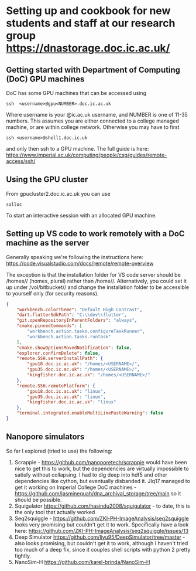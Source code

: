 # Setting up and cookbook for new students and staff at our research group https://dnastorage.doc.ic.ac.uk/

## Getting started with Department of Computing (DoC) GPU machines
DoC has some GPU machines that can be accessed using
```console
ssh  <username>@gpu<NUMBER>.doc.ic.ac.uk
```
Where username is your @ic.ac.uk username, and NUMBER is one of 11-35 numbers.
This assumes you are either connected to a college managed machine, or are within college network. 
Otherwise you may have to first 
```console
ssh <username>@shell1.doc.ic.uk
```
and only then ssh to a GPU machine. The full guide is here: https://www.imperial.ac.uk/computing/people/csg/guides/remote-access/ssh/

## Using the GPU cluster
From gpucluster2.doc.ic.ac.uk you can use
```console
salloc
```
To start an interactive session with an allocated GPU machine.

## Setting up VS code to work remotely with a DoC machine as the server
Generally speaking we're following the instructions here: https://code.visualstudio.com/docs/remote/remote-overview

The exception is that the installation folder for VS code server should be /homes/<USERNAME>/ (homes, plural) rather than /home/<USERNAME>/. Alternatively, you could set it up under /vol/bitbucket/<USERNAME>/ and change the installation folder to be accessible to yourself only (for security reasons).

```json
{
    "workbench.colorTheme": "Default High Contrast",
    "dart.flutterSdkPath": "C:\\dev\\flutter",
    "git.openRepositoryInParentFolders": "always",
    "cmake.pinnedCommands": [
        "workbench.action.tasks.configureTaskRunner",
        "workbench.action.tasks.runTask"
    ],
    "cmake.showOptionsMovedNotification": false,
    "explorer.confirmDelete": false,
    "remote.SSH.serverInstallPath": {
        "gpu18.doc.ic.ac.uk": "/homes/<USERNAME>/",
        "gpu35.doc.ic.ac.uk": "/homes/<USERNAME>/",
        "kingfisher.doc.ic.ac.uk": "/homes/<USERNAME>/"
    },
    "remote.SSH.remotePlatform": {
        "gpu18.doc.ic.ac.uk": "linux",
        "gpu35.doc.ic.ac.uk": "linux",
        "kingfisher.doc.ic.ac.uk": "linux"
    },
    "terminal.integrated.enableMultiLinePasteWarning": false
}

```
## Nanopore simulators
So far I explored (tried to use) the following:
1. Scrappie - https://github.com/nanoporetech/scrappie would have been nice to get this to work, but the dependencies are virtually impossible to satisfy without collapsing. I had to dig deep into hdf5 and other dependencies like cython, but eventually disbanded it. Jlq17 managed to get it working on Imperial College DoC machines - https://github.com/jasminequah/dna_archival_storage/tree/main so it should be possible.
2. Squigulator https://github.com/hasindu2008/squigulator - to date, this is the only tool that actually worked
3. Seq2squiggle - https://github.com/ZKI-PH-ImageAnalysis/seq2squiggle looks very promising but couldn't get it to work. Specifically have a look here: https://github.com/ZKI-PH-ImageAnalysis/seq2squiggle/issues/13
4. Deep Simulator https://github.com/liyu95/DeepSimulator/tree/master - also looks promising, but couldn't get it to work, although I haven't tried too much of a deep fix, since it couples shell scripts with python 2 pretty tightly.
5. NanoSim-H https://github.com/karel-brinda/NanoSim-H
